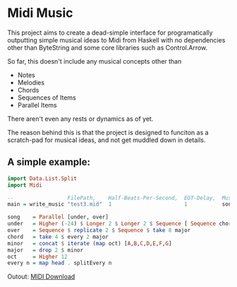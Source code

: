 # Midi Music


This project aims to create a dead-simple interface for programatically outputting simple musical ideas
to Midi from Haskell with no dependencies other than ByteString and some core libraries such as Control.Arrow.


So far, this doesn't include any musical concepts other than

* Notes
* Melodies
* Chords
* Sequences of Items
* Parallel Items

There aren't even any rests or dynamics as of yet.

The reason behind this is that the project is designed to funciton as a
scratch-pad for musical ideas, and not get muddled down in details.

## A simple example:

```haskell
import Data.List.Split
import Midi

--                 FilePath,    Half-Beats-Per-Second,  EOT-Delay,  Music
main = write_music "test3.mid"  1                       1           song

song    = Parallel [under, over]
under   = Higher (-24) $ Longer 2 $ Longer 2 $ Sequence [ Sequence chord, Longer 4 (Parallel chord) ]
over    = Sequence $ replicate 2 $ Sequence $ take 8 major
chord   = take 4 $ every 2 major
minor   = concat $ iterate (map oct) [A,B,C,D,E,F,G]
major   = drop 2 $ minor
oct     = Higher 12
every n = map head . splitEvery n
```

Outout: [MIDI Download](https://github.com/sordina/Midi/blob/master/examples/test3.mid?raw=true)
